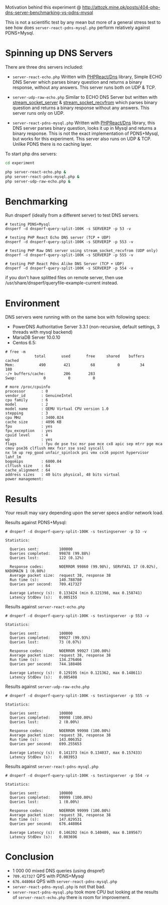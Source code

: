 Motivation behind this experiment @ http://attozk.mine.pk/posts/404-php-dns-server-benchmarking-vs-pdns-mysql

This is not a scientific test by any mean but more of a general stress test to see how does  `server-react-pdns-mysql.php` perform relatively against PDNS+Mysql.

# Spinning up DNS Servers

There are three dns servers included:

* `server-react-echo.php` Written with [PHPReact/Dns](https://github.com/reactphp/dns) library, Simple ECHO DNS Server which parses binary question and returns a binary response, without any answers. This server runs both on UDP & TCP.

* `server-udp-raw-echo.php` Similar to ECHO DNS Server but written with [stream_socket_server](http://php.net/manual/en/function.stream-socket-server.php) & [stream_socket_recvfrom](http://php.net/manual/en/function.stream-socket-recvfrom.php) which parses binary question and returns a binary response without any answers. This server runs only on UDP.

* `server-react-pdns-mysql.php` Written with [PHPReact/Dns](https://github.com/reactphp/dns) library, this DNS server parses binary question, looks it up in Mysql and returns a binary response. This is not the exact implementation of PDNS+Mysql, but works for this experiment. This server also runs on UDP & TCP. Unlike PDNS there is no caching layer.

To start php dns servers:

```bash
cd experiment

php server-react-echo.php &
php server-react-pdns-mysql.php &
php server-udp-raw-echo.php &
```

# Benchmarking

Run dnsperf (ideally from a different server) to test DNS servers.

```
# testing PDNS+Mysql
dnsperf -d dnsperf-query-split-100K -s SERVERIP -p 53 -v

# testing PHP React Echo DNS server (TCP + UDP)
dnsperf -d dnsperf-query-split-100K -s SERVERIP -p 553 -v

# testing PHP Raw DNS server using stream_socket_recvfrom (UDP only)
dnsperf -d dnsperf-query-split-100K -s SERVERIP -p 555 -v

# testing PHP React Pdns Alike DNS Server (TCP + UDP)
dnsperf -d dnsperf-query-split-100K -s SERVERIP -p 554 -v
```

if you don't have splitted files on remote server, then use /usr/share/dnsperf/queryfile-example-current instead.

# Environment

DNS servers were running with on the same box with following specs: 

* PowerDNS Authoritative Server 3.3.1 (non-recursive, default settings, 3 threads with mysql backend)
* MariaDB Server 10.0.10
* Centos 6.5:

```
# free -m
             total       used       free     shared    buffers     cached
Mem:           490        421         68          0         34        180
-/+ buffers/cache:        206        283
Swap:            0          0          0

# more /proc/cpuinfo
processor       : 0
vendor_id       : GenuineIntel
cpu family      : 6
model           : 2
model name      : QEMU Virtual CPU version 1.0
stepping        : 3
cpu MHz         : 3400.024
cache size      : 4096 KB
fpu             : yes
fpu_exception   : yes
cpuid level     : 4
wp              : yes
flags           : fpu de pse tsc msr pae mce cx8 apic sep mtrr pge mca cmov pse36 clflush mmx fxsr sse sse2 syscall
nx lm up rep_good unfair_spinlock pni vmx cx16 popcnt hypervisor lahf_lm
bogomips        : 6800.04
clflush size    : 64
cache_alignment : 64
address sizes   : 40 bits physical, 48 bits virtual
power management:
```

# Results
Your result may vary depending upon the server specs and/or network load.

Results against PDNS+Mysql:

```
# dnsperf -d dnsperf-query-split-100K -s testingserver -p 53 -v

Statistics:

  Queries sent:         100000
  Queries completed:    99878 (99.88%)
  Queries lost:         122 (0.12%)

  Response codes:       NOERROR 99860 (99.98%), SERVFAIL 17 (0.02%), NXDOMAIN 1 (0.00%)
  Average packet size:  request 38, response 38
  Run time (s):         140.788780
  Queries per second:   709.417327

  Average Latency (s):  0.133424 (min 0.121398, max 0.158741)
  Latency StdDev (s):   0.005155
```

Results against `server-react-echo.php`

```
# dnsperf -d dnsperf-query-split-100K -s testingserver -p 553 -v

Statistics:

  Queries sent:         100000
  Queries completed:    99927 (99.93%)
  Queries lost:         73 (0.07%)

  Response codes:       NOERROR 99927 (100.00%)
  Average packet size:  request 38, response 38
  Run time (s):         134.276466
  Queries per second:   744.188486

  Average Latency (s):  0.129195 (min 0.121362, max 0.148611)
  Latency StdDev (s):   0.005408
```

Results against `server-udp-raw-echo.php`

```
# dnsperf -d dnsperf-query-split-100K -s testingserver -p 555 -v

Statistics:

  Queries sent:         100000
  Queries completed:    99998 (100.00%)
  Queries lost:         2 (0.00%)

  Response codes:       NOERROR 99998 (100.00%)
  Average packet size:  request 38, response 38
  Run time (s):         143.006352
  Queries per second:   699.255653

  Average Latency (s):  0.141373 (min 0.134037, max 0.157433)
  Latency StdDev (s):   0.003953
```

Results against `server-react-pdns-mysql.php`

```
# dnsperf -d dnsperf-query-split-100K -s testingserver -p 554 -v

Statistics:

  Queries sent:         100000
  Queries completed:    99999 (100.00%)
  Queries lost:         1 (0.00%)

  Response codes:       NOERROR 99999 (100.00%)
  Average packet size:  request 38, response 38
  Run time (s):         147.829531
  Queries per second:   676.448064

  Average Latency (s):  0.146202 (min 0.140409, max 0.189567)
  Latency StdDev (s):   0.003696
```

# Conclusion

* 1 000 00 mixed DNS queries (using dnspref)
* `709.417327` QPS with PDNS+Mysql
* `676.448064` QPS with `server-react-pdns-mysql.php`
* `server-react-pdns-mysql.php` is not that bad.
* `server-react-pdns-mysql.php` took more CPU but looking at the results of `server-react-echo.php` there is room
for improvement.
